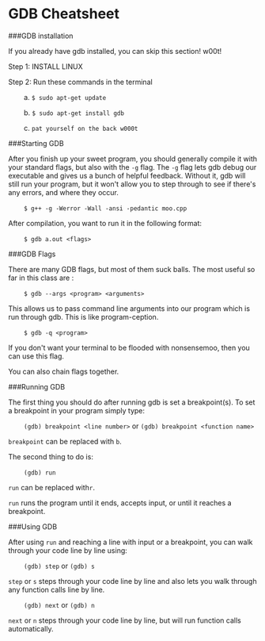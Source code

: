 GDB Cheatsheet
===


###GDB installation

If you already have gdb installed, you can skip this section! w00t!

Step 1: INSTALL LINUX

Step 2: Run these commands in the terminal

&nbsp;&nbsp;&nbsp;&nbsp;&nbsp;&nbsp;&nbsp;&nbsp;a. `$ sudo apt-get update`

&nbsp;&nbsp;&nbsp;&nbsp;&nbsp;&nbsp;&nbsp;&nbsp;b. `$ sudo apt-get install gdb`

&nbsp;&nbsp;&nbsp;&nbsp;&nbsp;&nbsp;&nbsp;&nbsp;c. `pat yourself on the back w000t`

###Starting GDB

After you finish up your sweet program, you should generally compile it with your standard flags, but also with the `-g` flag. The `-g` flag lets gdb debug our executable and gives us a bunch of helpful feedback. Without it, gdb will still run your program, but it won't allow you to step through to see if there's any errors, and where they occur. 

&nbsp;&nbsp;&nbsp;&nbsp;&nbsp;&nbsp;&nbsp;&nbsp;`$ g++ -g -Werror -Wall -ansi -pedantic moo.cpp `

After compilation, you want to run it in the following format:

&nbsp;&nbsp;&nbsp;&nbsp;&nbsp;&nbsp;&nbsp;&nbsp;`$ gdb a.out <flags>`

###GDB Flags

There are many GDB flags, but most of them suck balls. The most useful so far in this class are :<br>

&nbsp;&nbsp;&nbsp;&nbsp;&nbsp;&nbsp;&nbsp;&nbsp;`$ gdb --args <program> <arguments>`

This allows us to pass command line arguments into our program which is run through gdb. This is like program-ception.

&nbsp;&nbsp;&nbsp;&nbsp;&nbsp;&nbsp;&nbsp;&nbsp;`$ gdb -q <program>`

If you don't want your terminal to be flooded with nonsensemoo, then you can use this flag.

You can also chain flags together. 

###Running GDB

The first thing you should do after running gdb is set a breakpoint(s). To set a breakpoint in your program simply type:

&nbsp;&nbsp;&nbsp;&nbsp;&nbsp;&nbsp;&nbsp;&nbsp;`(gdb) breakpoint <line number>` or `(gdb) breakpoint <function name>`

`breakpoint` can be replaced with `b`.

The second thing to do is:

&nbsp;&nbsp;&nbsp;&nbsp;&nbsp;&nbsp;&nbsp;&nbsp;`(gdb) run`

`run` can be replaced with`r`.

`run` runs the program until it ends, accepts input, or until it reaches a breakpoint.

###Using GDB

After using `run` and reaching a line with input or a breakpoint, you can walk through your code line by line using:

&nbsp;&nbsp;&nbsp;&nbsp;&nbsp;&nbsp;&nbsp;&nbsp;`(gdb) step` or `(gdb) s`

`step` or `s` steps through your code line by line and also lets you walk through any function calls line by line.

&nbsp;&nbsp;&nbsp;&nbsp;&nbsp;&nbsp;&nbsp;&nbsp;`(gdb) next` or `(gdb) n`

`next` or `n` steps through your code line by line, but will run function calls automatically.
